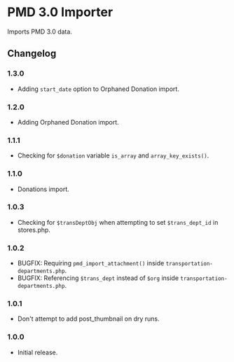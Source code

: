# PMD 3.0 Importer

Imports PMD 3.0 data.

## Changelog

### 1.3.0

- Adding `start_date` option to Orphaned Donation import.

### 1.2.0

- Adding Orphaned Donation import.

### 1.1.1

- Checking for `$donation` variable `is_array` and `array_key_exists()`.

### 1.1.0

- Donations import.

### 1.0.3

- Checking for `$transDeptObj` when attempting to set `$trans_dept_id` in stores.php.

### 1.0.2

- BUGFIX: Requiring `pmd_import_attachment()` inside `transportation-departments.php`.
- BUGFIX: Referencing `$trans_dept` instead of `$org` inside `transportation-departments.php`.

### 1.0.1

- Don't attempt to add post_thumbnail on dry runs.

### 1.0.0

- Initial release.